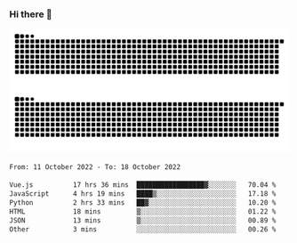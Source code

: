### Hi there 👋

![GitHub Snake Light](https://raw.githubusercontent.com/jichangee/jichangee/output/github-snake.svg#gh-light-mode-only)
![GitHub Snake dark](https://raw.githubusercontent.com/jichangee/jichangee/output/github-snake-dark.svg#gh-dark-mode-only)

<!--START_SECTION:waka-->

```text
From: 11 October 2022 - To: 18 October 2022

Vue.js          17 hrs 36 mins  █████████████████▓░░░░░░░   70.04 %
JavaScript      4 hrs 19 mins   ████▒░░░░░░░░░░░░░░░░░░░░   17.18 %
Python          2 hrs 33 mins   ██▓░░░░░░░░░░░░░░░░░░░░░░   10.20 %
HTML            18 mins         ▒░░░░░░░░░░░░░░░░░░░░░░░░   01.22 %
JSON            13 mins         ▒░░░░░░░░░░░░░░░░░░░░░░░░   00.89 %
Other           3 mins          ░░░░░░░░░░░░░░░░░░░░░░░░░   00.26 %
```

<!--END_SECTION:waka-->

<!--
![GitHub Snake Light](github-snake.svg#gh-light-mode-only)
![GitHub Snake dark](github-snake-dark.svg#gh-dark-mode-only)
-->

<!--
**jichangee/jichangee** is a ✨ _special_ ✨ repository because its `README.md` (this file) appears on your GitHub profile.

Here are some ideas to get you started:

- 🔭 I’m currently working on ...
- 🌱 I’m currently learning ...
- 👯 I’m looking to collaborate on ...
- 🤔 I’m looking for help with ...
- 💬 Ask me about ...
- 📫 How to reach me: ...
- 😄 Pronouns: ...
- ⚡ Fun fact: ...
-->
